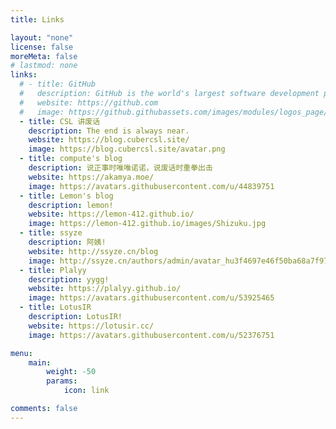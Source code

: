 ```yaml
---
title: Links

layout: "none"
license: false
moreMeta: false
# lastmod: none
links:
  # - title: GitHub
  #   description: GitHub is the world's largest software development platform.
  #   website: https://github.com
  #   image: https://github.githubassets.com/images/modules/logos_page/GitHub-Mark.png
  - title: CSL 讲废话
    description: The end is always near.
    website: https://blog.cubercsl.site/
    image: https://blog.cubercsl.site/avatar.png
  - title: compute's blog
    description: 说正事时唯唯诺诺，说废话时重拳出击
    website: https://akamya.moe/
    image: https://avatars.githubusercontent.com/u/44839751
  - title: Lemon's blog
    description: lemon!
    website: https://lemon-412.github.io/
    image: https://lemon-412.github.io/images/Shizuku.jpg
  - title: ssyze
    description: 阿姨!
    website: http://ssyze.cn/blog
    image: http://ssyze.cn/authors/admin/avatar_hu3f4697e46f50ba68a7f97f50a81167d0_47573_270x270_fill_q75_lanczos_center.jpg
  - title: Plalyy
    description: yygg!
    website: https://plalyy.github.io/
    image: https://avatars.githubusercontent.com/u/53925465
  - title: LotusIR
    description: LotusIR!
    website: https://lotusir.cc/
    image: https://avatars.githubusercontent.com/u/52376751

menu:
    main: 
        weight: -50
        params:
            icon: link

comments: false
---
```


<!-- 一些友链 -->
<!-- 
To use this feature, add `links` section to frontmatter.

This page's frontmatter:

```yaml
links:
  - title: GitHub
    description: GitHub is the world's largest software development platform.
    website: https://github.com
    image: https://github.githubassets.com/images/modules/logos_page/GitHub-Mark.png
  - title: TypeScript
    description: TypeScript is a typed superset of JavaScript that compiles to plain JavaScript.
    website: https://www.typescriptlang.org
    image: ts-logo-128.jpg
```

`image` field accepts both local and external images. -->